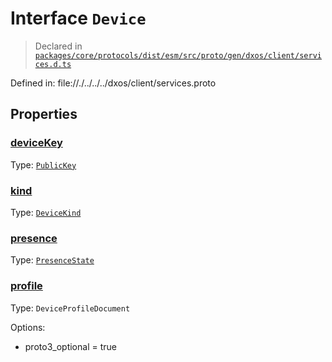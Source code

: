 # Interface `Device`
> Declared in [`packages/core/protocols/dist/esm/src/proto/gen/dxos/client/services.d.ts`]()

Defined in:
   file://./../../../dxos/client/services.proto
## Properties
### [deviceKey]()
Type: <code>[PublicKey](/api/@dxos/react-client/classes/PublicKey)</code>



### [kind]()
Type: <code>[DeviceKind](/api/@dxos/client/enums#DeviceKind)</code>



### [presence]()
Type: <code>[PresenceState](/api/@dxos/client/enums#PresenceState)</code>



### [profile]()
Type: <code>DeviceProfileDocument</code>

Options:
  - proto3_optional = true

    